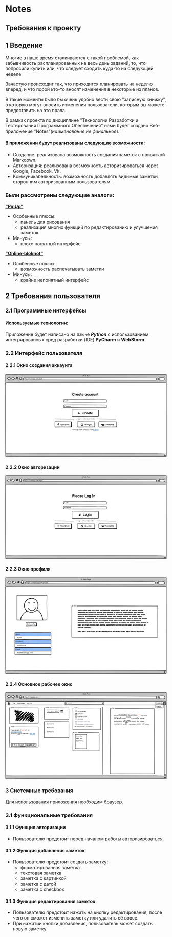 # Notes
## Требования к проекту
## 1 Введение

Многие в наше время сталкиваются с такой проблемой, 
как забывчивость распланированных на весь день заданий, то,
 что попросили купить или, что следует сходить куда-то на следующей неделе.
 
Зачастую происходит так, что приходится планировать на неделю вперед,
 и что порой кто-то вносят изменения в некоторые из планов.

В такие моменты было бы очень удобно вести свою "записную книжку", в которую 
могут вносить изменения пользователи, которым вы можете предоставить на 
это права.

В рамках проекта по дисциплине "Технологии Разработки 
и Тестирования Программного Обеспечения" нами будет 
создано Веб-приложение "Notes"(*наименование не финальное*).

#### В приложении будут реализованы следующие возможности:

- Создание: реализована возможность создания заметок с привязкой Markdown.
- Авторизация: реализована возможность авторизироваться через Google, Facebook, Vk.
- Коммуникабельность: возможность добавлять видимые заметки сторонним авторизованным пользователям.

### Были рассмотрены следующие аналоги:
**["PinUp"](https://pinup.com/)**
- Особенные плюсы:
    - панель для рисования
    - реализация многих функций по редактированию и улучшения заметок
- Минусы:
    - плохо понятный интерфейс
    

**["Online-bloknot"](http://online-bloknot.ru/)**
- Особенные плюсы:
    - возможность распечатывать заметки
- Минусы:
    - крайне непонятный интерфейс
    
## 2 Требования пользователя
### 2.1 Программные интерфейсы
#### Используемые технологии:

Приложение будет написано на языке ***Python*** с использованием интегрированных
 сред разработки (IDE) **PyCharm** и **WebStorm**.

### 2.2 Интерфейс пользователя
#### 2.2.1 Окно создания аккаунта
![](https://github.com/moonkracker/notes/blob/master/mockups/Authorization%20.png)
#### 2.2.2 Окно авторизации
![](https://github.com/moonkracker/notes/blob/master/mockups/Login.png)
#### 2.2.3 Окно профиля
![](https://github.com/moonkracker/notes/blob/master/mockups/profile.png)
#### 2.2.4 Основное рабочее окно
![](https://github.com/moonkracker/notes/blob/master/mockups/main%20window.png)

### 3 Системные требования
Для использования приложения необходим браузер.

### 3.1 Функциональные требования

#### 3.1.1 Функция авторизации
* Пользователю предстоит перед началом работы авторизироваться.

#### 3.1.2 Функция добавления заметок
- Пользователю предстоит создать заметку:
  - форматированная заметка
  - текстовая заметка
  - заметка с картинкой
  - заметка с датой
  - заметка с checkbox

#### 3.1.3 Функция редактирования заметок
* Пользователю предстоит нажать на кнопку редактирования, после чего он сможет изменить 
заметку или удалить её вовсе.
* При нажатии кнопки добавления, пользователь может создать новую заметку.

